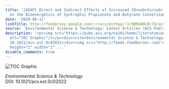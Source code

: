 ```yaml
---
title: '[ASAP] Direct and Indirect Effects of Increased CO<sub>2</sub> Partial Pressure
  on the Bioenergetics of Syntrophic Propionate and Butyrate Conversion'
date: '2020-09-11'
linkTitle: http://feedproxy.google.com/~r/acs/esthag/~3/0BRGWOLRc7Q/acs.est.0c02022
source: 'Environmental Science & Technology: Latest Articles (ACS Publications)'
description: '<p><img src="https://pubs.acs.org/na101/home/literatum/publisher/achs/journals/content/esthag/0/esthag.ahead-of-print/acs.est.0c02022/20200911/images/medium/es0c02022_0007.gif"
  alt="TOC Graphic"/></p><div><cite>Environmental Science & Technology</cite></div><div>DOI:
  10.1021/acs.est.0c02022</div><img src="http://feeds.feedburner.com/~r/acs/esthag/~4/0BRGWOLRc7Q"
  height="1" width="1" ...'
disable_comments: true
---
```

<p><img src="https://pubs.acs.org/na101/home/literatum/publisher/achs/journals/content/esthag/0/esthag.ahead-of-print/acs.est.0c02022/20200911/images/medium/es0c02022_0007.gif" alt="TOC Graphic"/></p><div><cite>Environmental Science & Technology</cite></div><div>DOI: 10.1021/acs.est.0c02022</div><img src="http://feeds.feedburner.com/~r/acs/esthag/~4/0BRGWOLRc7Q" height="1" width="1" ...